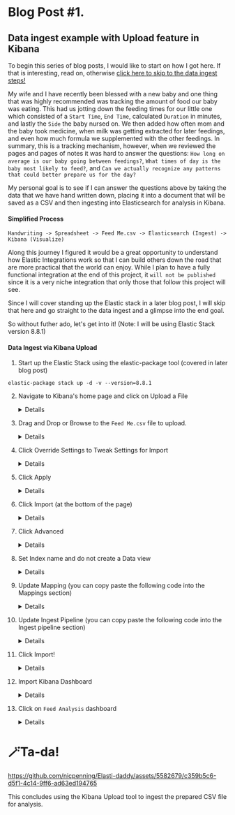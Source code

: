 # Blog Post #1. 
## Data ingest example with Upload feature in Kibana 
To begin this series of blog posts, I would like to start on how I got here. If that is interesting, read on, otherwise [click here to skip to the data ingest steps!](https://github.com/nicpenning/Elasti-daddy/blob/main/Blog%20Posts/Blog%20Post%20%231.%20Data%20Ingest.md#data-ingest-via-kibana-upload)

My wife and I have recently been blessed with a new baby and one thing that was highly recommended was tracking the amount of food our baby was eating.
This had us jotting down the feeding times for our little one which consisted of a `Start Time`, `End Time`, calculated `Duration` in minutes, and lastly the 
`Side` the baby nursed on. We then added how often mom and the baby took medicine, when milk was getting extracted for later feedings, and even how
much formula we supplemented with the other feedings. In summary, this is a tracking mechanism, however, when we reviewed the pages and pages of notes
it was hard to answer the questions: `How long on average is our baby going between feedings?`, `What times of day is the baby most likely to feed?`,
and `Can we actually recognize any patterns that could better prepare us for the day?` 

My personal goal is to see if I can answer the questions above by taking the data that we have hand written down, placing it into a document that will 
be saved as a CSV and then ingesting into Elasticsearch for analysis in Kibana. 

#### Simplified Process
`Handwriting -> Spreadsheet -> Feed Me.csv -> Elasticsearch (Ingest) -> Kibana (Visualize)`

Along this journey I figured it would be a great opportunity to understand
how Elastic Integrations work so that I can build others down the road that are more practical that the world can enjoy. While I plan to have a fully
functional integration at the end of this project, it `will not be published` since it is a very niche integration that only those that follow this project will see.

Since I will cover standing up the Elastic stack in a later blog post, I will skip that here and go straight to the data ingest and a glimpse into the end goal.

So without futher ado, let's get into it! (Note: I will be using Elastic Stack version 8.8.1)

#### Data Ingest via Kibana Upload
1. Start up the Elastic Stack using the elastic-package tool (covered in later blog post)

`elastic-package stack up -d -v --version=8.8.1`

2. Navigate to Kibana's home page and click on Upload a File
	<details>
 
	1. Click on Elastic at the top of Kibana to get to the Welcome Page
	 
	2. Click on Upload File
	 
	3. This is a note that the URL you could navigate to is: `https://127.0.0.1:5601/app/home#/tutorial_directory/fileDataViz`
 
	![Screenshot 2023-06-18 134546](https://github.com/nicpenning/Elasti-daddy/assets/5582679/6de30cfc-47a5-4a1c-9c7e-83c18dbfb9dd)
	</details>

3. Drag and Drop or Browse to the `Feed Me.csv` file to upload.
	<details>

	[Feed Me.csv found here](https://github.com/nicpenning/Elasti-daddy/blob/main/Data/Feed%20Me.csv)
	![image](https://github.com/nicpenning/Elasti-daddy/assets/5582679/4160bfd3-24c1-4f50-a98e-c2abec534887)
	
	![image](https://github.com/nicpenning/Elasti-daddy/assets/5582679/8aa7bcbe-786b-4282-8557-54a71825e5e7)
	
	</details>
4. Click Override Settings to Tweak Settings for Import
	<details>
	
	![image](https://github.com/nicpenning/Elasti-daddy/assets/5582679/11b79ea8-5e30-47d4-8983-27d0642749fc)
	
	Now that we are at he point we can tweak our ingest of the file I want to point out a few settings that we will need to set to make sure we get the data into Elasticsearch that will be usable for our visualations and search. [Documentation on Upload feature in Kibana](https://www.elastic.co/guide/en/kibana/current/connect-to-elasticsearch.html#upload-data-kibana)
	
	⚠️ Note: The upload tool is great for a quick analysis of small files. This is not useful for any type of repeatable process which is why I wanted to demonstrate what we can do with a Proof of Concept before we dive into creating the integation. I believe this Upload tool is the fastest way to get this type of data intoElasticsearch with as little tooling possible.
	
	*Settings*
	You should be able to see a flyout window that has the following as the default settings we will soon change:
	
	![image](https://github.com/nicpenning/Elasti-daddy/assets/5582679/c6058ddb-87e4-4dad-a74c-2122b3ad2b72)
	
	We will select the following settings:
	- Should Trim Fields (This is selected because in my dataset I may have some spaces after the text. This will clean up the data for us quite nicely.)
	- Contains Time Field. (This will allow us to visualize our data over time since we need to have a Date data type.)
	
	When we select Contains Time Field, two new fields appear that we will set to the following settings:
	`Timestamp format` : `custom` (which will make the `Custom timestamp format` field appear.
	We will set the format to `M/d/yyyy H:mm` since this will match our date format of `5/24/2023 17:46`
	Lastly, we we make the `Start Time` our Timestamp field so we can see when each event started.
	
	![image](https://github.com/nicpenning/Elasti-daddy/assets/5582679/e2c7e6a0-2573-43fd-bd36-36f78b21516d)
	</details>

5. Click Apply
	<details>

	![image](https://github.com/nicpenning/Elasti-daddy/assets/5582679/d5a6a643-0f42-4728-bd0a-fc692c390fc4)
	</details>

6. Click Import (at the bottom of the page)
	<details>
	
	![image](https://github.com/nicpenning/Elasti-daddy/assets/5582679/58cb4560-17f1-4e2e-b28a-1131dcea28a4)
	
	 - ⚠️ Note: The data will not be imported yet but rather you will be taking to the next step of the import process. This is a little confusing so I put in an [issue](https://github.com/elastic/kibana/issues/159826) for Kibana here to see if Elastic will make that button say *Next* instead.
	</details>

7. Click Advanced
	<details>

	![image](https://github.com/nicpenning/Elasti-daddy/assets/5582679/3dcc9817-57f2-45ef-993f-3cd72b09a980)
	
	We are using the Advanced option for a couple of reasons:
	 - Ensure we get Date mappings for `Start Time` and `End Time`
	 - Ensure we apply the correct time zone for the data, tweak the `Medicine 💊` field to be an array, and make sure that the `Amount (ml/cc)` and `Duration` fields are a long.
	</details>

8. Set Index name and do not create a Data view
	<details>
	Set the Index name to `feed_me`. This will be the name of our log source we will use later. Also, the data-view will be imported along with the dashboard saved object later.
	
	![image](https://github.com/nicpenning/Elasti-daddy/assets/5582679/9925b186-cb5d-4feb-9350-0b4991e284b1)
	
	</details>
9. Update Mapping (you can copy paste the following code into the Mappings section)
	<details>
	Now we must update the `Start Time` and `End Time` from type `keyword` to type `date`, so the Mappings JSON looks like this:

	https://github.com/nicpenning/Elasti-daddy/blob/02e51b7a194cc933c5e6cd4044ac7c6f270d67e8/Mapping/feed_me_mapping.json#L1-L31
	</details>


10. Update Ingest Pipeline (you can copy paste the following code into the Ingest pipeline section)
	<details>
	Now we will correct the formatting of the Timestamp of the date/time fields, split the `Medicine 💊` values into an array, and make the `Amount (ml/cc)` and `Duration` fields a type of long.

	https://github.com/nicpenning/Elasti-daddy/blob/02e51b7a194cc933c5e6cd4044ac7c6f270d67e8/Ingest%20Pipeline/feed_me_ingest.json#L1-L72
	</details>

11. Click Import!
	<details>

	https://github.com/nicpenning/Elasti-daddy/assets/5582679/b56ab7a4-8d7a-4d23-8562-914cb7b1d81f
	
	Now the data is in Elasticsearch and ready to be visualized. If the data was successfully imported, now is the time to import a dashboard that I put together to finalize this initial blog post!
	</details>

12. Import Kibana Dashboard
	<details>
	Navigate to the `Stack Management` section of Kibana:
	
	![image](https://github.com/nicpenning/Elasti-daddy/assets/5582679/e287adff-a8bb-4640-beca-0c67a0262ce0)
	
	Then go to `Saved Objects`:
	
	![image](https://github.com/nicpenning/Elasti-daddy/assets/5582679/d8e2d788-af45-4556-a595-67001b6b60bf)
	
	Then click `Import`.
	
	![image](https://github.com/nicpenning/Elasti-daddy/assets/5582679/f67c66b8-e16c-4025-8587-fe5c7a0c7c50)
	
	Then upload the `Feed Analysis.ndjson` dashboard that has been provided [here](https://github.com/nicpenning/Elasti-daddy/blob/main/Kibana/Feed%20Analysis.ndjson).
	
	Lastly, click Import.
	
	![image](https://github.com/nicpenning/Elasti-daddy/assets/5582679/4f746709-18ba-44ad-8b33-f4b5154e1608)
	
	If successful it is time to look at our data!
	
	![image](https://github.com/nicpenning/Elasti-daddy/assets/5582679/4d3604c6-28d5-4966-9453-08743acc79a8)
	</details>

13. Click on `Feed Analysis` dashboard
	<details>
	
	![image](https://github.com/nicpenning/Elasti-daddy/assets/5582679/667cbc74-6285-41ec-9294-ef3b4a2be65e)
	
	You may have to update the time slider:
	
	https://github.com/nicpenning/Elasti-daddy/assets/5582679/e4623daa-2ccf-436e-bb18-10cb837d9040
	</details>
# 🪄Ta-da!

https://github.com/nicpenning/Elasti-daddy/assets/5582679/c359b5c6-d5f1-4c14-9ff6-ad63ed194765

This concludes using the Kibana Upload tool to ingest the prepared CSV file for analysis.
